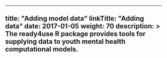 
---
title: "Adding model data"
linkTitle: "Adding data"
date: 2017-01-05
weight: 70
description: >
  The ready4use R package provides tools for supplying data to youth mental health computational models.
---
